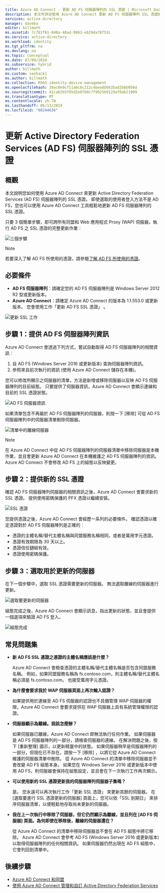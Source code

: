 ```yaml
---
title: Azure AD Connect - 更新 AD FS 伺服器陣列的 SSL 憑證 | Microsoft Docs
description: 本文件詳述使用 Azure AD Connect 更新 AD FS 伺服器陣列 SSL 憑證的步驟。
services: active-directory
manager: daveba
editor: billmath
ms.assetid: 7c781f61-848a-48ad-9863-eb29da78f53c
ms.service: active-directory  
ms.workload: identity
ms.tgt_pltfrm: na
ms.devlang: na
ms.topic: conceptual
ms.date: 07/09/2018
ms.subservice: hybrid
author: billmath
ms.custom: seohack1
ms.author: billmath
ms.collection: M365-identity-device-management
ms.openlocfilehash: 39ac0e9cf11a0c6c212c4beadb6635ad2b6b056d
ms.sourcegitcommit: 41ca82b5f95d2e07b0c7f9025b912daf0ab21909
ms.translationtype: MT
ms.contentlocale: zh-TW
ms.lasthandoff: 06/13/2019
ms.locfileid: "60244636"
---
```

# <a name="update-the-ssl-certificate-for-an-active-directory-federation-services-ad-fs-farm"></a>更新 Active Directory Federation Services (AD FS) 伺服器陣列的 SSL 憑證

## <a name="overview"></a>概觀
本文說明您如何使用 Azure AD Connect 來更新 Active Directory Federation Services (AD FS) 伺服器陣列的 SSL 憑證。 即使選取的使用者登入方法不是 AD FS，您也可以使用 Azure AD Connect 工具輕鬆地更新 AD FS 伺服器陣列的 SSL 憑證。

只要 3 個簡單步驟，即可跨所有同盟和 Web 應用程式 Proxy (WAP) 伺服器，執行 AD FS 之 SSL 憑證的完整更新作業︰

![三個步驟](./media/how-to-connect-fed-ssl-update/threesteps.png)


>[!NOTE]
>若要深入了解 AD FS 所使用的憑證，請參閱[了解 AD FS 所使用的憑證](https://technet.microsoft.com/library/cc730660.aspx)。

## <a name="prerequisites"></a>必要條件

* **AD FS 伺服器陣列**：請確定您的 AD FS 伺服器陣列是 Windows Server 2012 R2 型或更新版本。
* **Azure AD Connect**：請確定 Azure AD Connect 的版本為 1.1.553.0 或更新版本。 您會使用工作「更新 AD FS SSL 憑證」  。

![更新 SSL 工作](./media/how-to-connect-fed-ssl-update/updatessltask.png)

## <a name="step-1-provide-ad-fs-farm-information"></a>步驟 1：提供 AD FS 伺服器陣列資訊

Azure AD Connect 會透過下列方式，嘗試自動取得 AD FS 伺服器陣列的相關資訊︰
1. 自 AD FS (Windows Server 2016 或更新版本) 查詢伺服器陣列資訊。
2. 參照來自前次執行的資訊 (使用 Azure AD Connect 儲存在本機)。

您可以修改所顯示之伺服器的清單，方法是新增或移除伺服器以反映 AD FS 伺服器陣列的目前組態。 只要提供了伺服器資訊，Azure AD Connect 會顯示連線和目前的 SSL 憑證狀態。

![AD FS 伺服器資訊](./media/how-to-connect-fed-ssl-update/adfsserverinfo.png)

如果清單包含不再屬於 AD FS 伺服器陣列的伺服器，則按一下 [移除]  可從 AD FS 伺服器陣列中的伺服器清單刪除伺服器。

![清單中的離線伺服器](./media/how-to-connect-fed-ssl-update/offlineserverlist.png)

>[!NOTE]
> 在 Azure AD Connect 中從 AD FS 伺服器陣列的伺服器清單中移除伺服器是本機作業，並且會更新 Azure AD Connect 在本機維護之 AD FS 伺服器陣列的資訊。 Azure AD Connect 不會修改 AD FS 上的組態以反映變更。    

## <a name="step-2-provide-a-new-ssl-certificate"></a>步驟 2：提供新的 SSL 憑證

確認 AD FS 伺服器陣列伺服器的相關資訊之後，Azure AD Connect 會要求新的 SSL 憑證。 提供使用密碼保護的 PFX 憑證以繼續安裝。

![SSL 憑證](./media/how-to-connect-fed-ssl-update/certificate.png)

您提供憑證之後，Azure AD Connect 會經歷一系列的必要條件。 確認憑證以確定憑證對於 AD FS 伺服器陣列是正確的︰

-   憑證的主體名稱/替代主體名稱與同盟服務名稱相同，或者是萬用字元憑證。
-   憑證有效期限為 30 天以上。
-   憑證信任鏈結有效。
-   憑證使用密碼保護。

## <a name="step-3-select-servers-for-the-update"></a>步驟 3：選取用於更新的伺服器

在下一個步驟中，選取 SSL 憑證需要更新的伺服器。 無法選取離線的伺服器進行更新。

![選取要更新的伺服器](./media/how-to-connect-fed-ssl-update/selectservers.png)

組態完成之後，Azure AD Connect 會顯示訊息，指出更新的狀態，並且會提供一個選項來驗證 AD FS 登入。

![組態完成](./media/how-to-connect-fed-ssl-update/configurecomplete.png)   

## <a name="faqs"></a>常見問題集

* **新 AD FS SSL 憑證之憑證的主體名稱應該是什麼？**

    Azure AD Connect 會檢查憑證的主體名稱/替代主體名稱是否包含同盟服務名稱。 例如，如果同盟服務名稱為 fs.contoso.com，則主體名稱/替代主體名稱必須是 fs.contoso.com。  也接受萬用字元憑證。

* **為什麼會要求我於 WAP 伺服器頁面上再次輸入認證？**

    如果提供用於連線至 AD FS 伺服器的認證也不具備管理 WAP 伺服器的權限，Azure AD Connect 會要求提供在 WAP 伺服器上具有系統管理權限的認證。

* **伺服器顯示為離線。我該怎麼辦？**

    如果伺服器已離線，Azure AD Connect 即無法執行任何作業。 如果伺服器是 AD FS 伺服器陣列的一部分，請檢查伺服器的連線。 在解決問題之後，按下 [重新整理] 圖示，以更新精靈中的狀態。 如果伺服器稍早是伺服器陣列的一部分，但現在已不存在，請按一下 [移除]  ，以將它從 Azure AD Connect 維護的伺服器清單中刪除。 從 Azure AD Connect 的清單中移除伺服器並不會改變 AD FS 組態本身。 如果您在 Windows Server 2016 或更新版本中使用 AD FS，則伺服器會保持在組態設定，並且會在下一次執行工作再次顯示。

* **可以使用新的 SSL 憑證更新我的伺服器陣列伺服器子集嗎？**

    是。 您永遠可以再次執行工作「更新 SSL 憑證」  來更新其餘的伺服器。 在 [選取要進行 SSL 憑證更新的伺服器]  頁面上，您可以依「SSL 到期日」  來排序伺服器清單，以便輕鬆地存取尚未更新的伺服器。

* **我在上一次執行中移除了伺服器，但它仍然顯示為離線，並且列在 [AD FS 伺服器] 頁面。為何即使在移除後，離線的伺服器還在？**

    從 Azure AD Connect 的清單中移除伺服器並不會在 AD FS 組態中將它移除。 Azure AD Connect 會參考 AD FS (Windows Server 2016 或更新版本) 以取得伺服器陣列的任何相關資訊。 如果伺服器仍然出現在 AD FS 組態中，它會列回到清單中。  

## <a name="next-steps"></a>後續步驟

- [Azure AD Connect 和同盟](how-to-connect-fed-whatis.md)
- [使用 Azure AD Connect 管理和自訂 Active Directory Federation Services](how-to-connect-fed-management.md)

